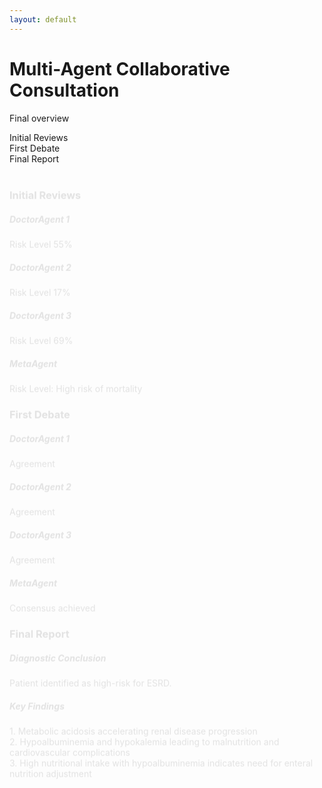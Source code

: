 ```yaml
---
layout: default
---
```


<div class="text-center -mt-5">
  <h1 class="text-3xl font-bold text-indigo-800 mb-2">Multi-Agent Collaborative Consultation</h1>
  <p class="text-gray-600">Final overview</p>
</div>

<div class="relative h-32 mb-12 -mt-10">
  <div class="absolute top-1/2 left-0 right-0 h-1 bg-gray-200"></div>

  <!-- 时间节点 -->
  <div class="absolute top-1/2 left-0 right-0 flex justify-between">
    <div class="w-24 text-center">
      <div class="w-6 h-6 bg-blue-500 rounded-full mx-auto -mt-3 ring-4 ring-white"></div>
      <span class="text-sm">Initial Reviews</span>
    </div>
    <div class="w-24 text-center">
      <div class="w-6 h-6 bg-orange-500 rounded-full mx-auto -mt-3 ring-4 ring-white"></div>
      <span class="text-sm">First Debate</span>
    </div>
    <div class="w-24 text-center">
      <div class="w-6 h-6 bg-green-500 rounded-full mx-auto -mt-3 ring-4 ring-white"></div>
      <span class="text-sm">Final Report</span>
    </div>
  </div>
</div>

<!-- 详情卡片容器 -->
<div class="grid gap-4 grid-cols-3 h-80 -mt-10">
  <!-- 初始报告卡片 -->
  <div v-click="1" class="col-span-1">
    <div class="card-animation bg-blue-50 p-4 h-full rounded-lg shadow-md">
      <h3 class="text-sm font-bold mb-2">Initial Reviews</h3>
      <div class="text-xs space-y-2 text-gray-600">
        <div class="mt-4">
          <div class="mb-2">
            <h5 class="text-xl font-bold">DoctorAgent 1</h5>
            <div class="flex justify-between text-xs mb-2">
              <span><carbon:warning class="flex-shrink-0 text-red-500 mr-2" /> Risk Level</span>
              <span>55%</span>
            </div>
            <div class="h-2 bg-gray-200 rounded-full overflow-hidden">
              <div class="w-55/100 h-full bg-red-600 animate-progress"></div>
            </div>
          </div>
          <div class="mb-2">
            <h5 class="text-xl font-bold">DoctorAgent 2</h5>
            <div class="flex justify-between text-xs mb-2">
              <span><carbon:warning class="flex-shrink-0 text-green-500 mr-2" /> Risk Level</span>
              <span>17%</span>
            </div>
            <div class="h-2 bg-gray-200 rounded-full overflow-hidden">
              <div class="w-1/6 h-full bg-green-500 animate-progress"></div>
            </div>
          </div>
          <div class="mb-2">
            <h5 class="text-xl font-bold">DoctorAgent 3</h5>
            <div class="flex justify-between text-xs mb-2">
              <span><carbon:warning class="flex-shrink-0 text-red-800 mr-2" /> Risk Level</span>
              <span>69%</span>
            </div>
            <div class="h-2 bg-gray-200 rounded-full overflow-hidden">
              <div class="w-7/10 h-full bg-red-800 animate-progress"></div>
            </div>
          </div>
          <div>
            <h5 class="text-xl font-bold">MetaAgent</h5>
            <span class="font-medium text-sm">Risk Level: High risk of mortality</span>
          </div>
        </div>
      </div>
    </div>
  </div>

  <!-- 第1轮辩论卡片 -->
  <div v-click="2" class="col-span-1">
    <div class="card-animation bg-orange-50 p-4 h-full rounded-lg shadow-md">
      <h3 class="text-sm font-bold mb-2">First Debate</h3>
      <div class="text-xs text-gray-600">
        <div class="mt-4 mb-6">
          <h5 class="text-xl font-bold">DoctorAgent 1</h5>
          <div class="flex justify-between text-xs">
            <span> Agreement</span>
          </div>
        </div>
        <div class="mt-4 mb-6">
          <h5 class="text-xl font-bold">DoctorAgent 2</h5>
          <div class="flex justify-between text-xs mb-2">
            <span> Agreement</span>
          </div>
        </div>
        <div class="mt-4 mb-6">
          <h5 class="text-xl font-bold">DoctorAgent 3</h5>
          <div class="flex justify-between text-xs mb-2">
            <span> Agreement</span>
          </div>
        </div>
        <div class="mt-4 mb-6">
          <h5 class="text-xl font-bold">MetaAgent</h5>
          <div class="flex justify-between text-xs mb-2">
            <span> Consensus achieved</span>
          </div>
        </div>
      </div>
    </div>
  </div>

  <!-- 最终报告卡片 -->
  <div v-click="3" class="col-span-1">
    <div class="card-animation bg-green-50 p-4 h-full rounded-lg shadow-md">
      <h3 class="text-sm font-bold mb-2">Final Report</h3>
      <div class="text-xs space-y-2 text-gray-600">
        <h5 class="text-xl font-bold">Diagnostic Conclusion</h5>
        Patient identified as high-risk for ESRD.
        <h5 class="text-xl font-bold">Key Findings</h5>
        1. Metabolic acidosis accelerating renal disease progression<br>
        2. Hypoalbuminemia and hypokalemia leading to malnutrition and cardiovascular complications<br>
        3. High nutritional intake with hypoalbuminemia indicates need for enteral nutrition adjustment
        <!-- <h5 class="text-xl font-bold">Intervention Recommendations</h5>
        1. Immediate correction of hypokalemia (target >4 mmol/L)<br>
        2. Optimized acidosis management (sodium bicarbonate supplementation)<br>
        3. Development of individualized low-protein, high-calorie nutrition plan -->
      </div>
    </div>
  </div>
</div>

<style>
/* 卡片入场动画 */
.card-animation {
  animation: cardSlide 0.8s cubic-bezier(0.25, 0.46, 0.45, 0.94) both;
}

@keyframes cardSlide {
  0% {
    transform: translateY(20px);
    opacity: 0;
  }
  100% {
    transform: translateY(0);
    opacity: 1;
  }
}

/* 进度条动画 */
.animate-progress {
  animation: progressBar 1.5s ease-out forwards;
}

@keyframes progressBar {
  from { width: 0; }
}

/* 数字递增动画 */
.animate-count-up {
  display: inline-block;
  animation: countUp 1.5s forwards;
  background-image: linear-gradient(90deg, #3B82F6, #10B981);
  -webkit-background-clip: text;
  background-clip: text;
  color: transparent;
}

@keyframes countUp {
  from { opacity: 0; transform: translateY(5px); }
  to { opacity: 1; transform: translateY(0); }
}
</style>